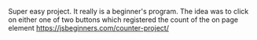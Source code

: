 Super easy project. It really is a beginner's program. The idea was to click on either one of two buttons which registered the count of the on page element
https://jsbeginners.com/counter-project/
